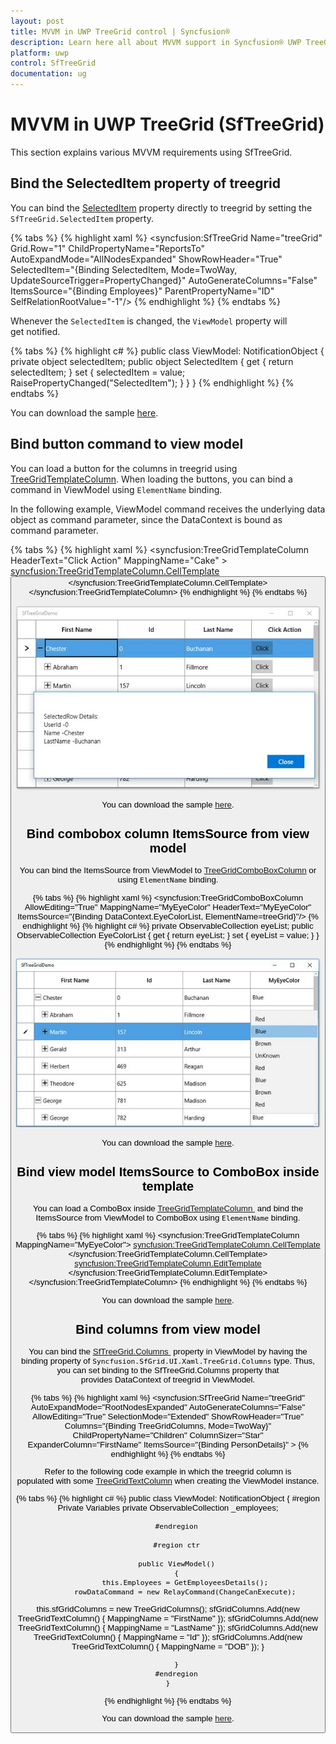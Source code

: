 ```yaml
---
layout: post
title: MVVM in UWP TreeGrid control | Syncfusion®
description: Learn here all about MVVM support in Syncfusion® UWP TreeGrid (SfTreeGrid) control and more.
platform: uwp
control: SfTreeGrid
documentation: ug
---
```


# MVVM in UWP TreeGrid (SfTreeGrid)

This section explains various MVVM requirements using SfTreeGrid.

## Bind the SelectedItem property of treegrid

You can bind the [SelectedItem](https://help.syncfusion.com/cr/uwp/Syncfusion.UI.Xaml.Grid.SfGridBase.html#Syncfusion_UI_Xaml_Grid_SfGridBase_SelectedItem) property directly to treegrid by setting the `SfTreeGrid.SelectedItem` property.

{% tabs %}
{% highlight xaml %}
<syncfusion:SfTreeGrid Name="treeGrid" 
                               Grid.Row="1" 
                               ChildPropertyName="ReportsTo"  
                               AutoExpandMode="AllNodesExpanded"
                               ShowRowHeader="True" 
                               SelectedItem="{Binding SelectedItem, Mode=TwoWay, UpdateSourceTrigger=PropertyChanged}"
                               AutoGenerateColumns="False"
                               ItemsSource="{Binding Employees}"
                               ParentPropertyName="ID"
                               SelfRelationRootValue="-1"/>
{% endhighlight %}
{% endtabs %}

Whenever the `SelectedItem` is changed, the `ViewModel` property will get notified.

{% tabs %}
{% highlight c# %}
public class ViewModel: NotificationObject
{
    private object selectedItem;
    public object SelectedItem
    {
        get
        {
           return selectedItem;
        }
        set
        {
           selectedItem = value;
           RaisePropertyChanged("SelectedItem");
        }
    }
}
{% endhighlight %}
{% endtabs %}

You can download the sample [here](https://github.com/SyncfusionExamples/how-to-bind-the-SelectedItem-property-of-wpf-and-uwp-tree-grid-in-mvvm/tree/master/UWP).

## Bind button command to view model

You can load a button for the columns in treegrid using [TreeGridTemplateColumn](https://help.syncfusion.com/cr/uwp/Syncfusion.UI.Xaml.TreeGrid.TreeGridTemplateColumn.html). When loading the buttons, you can bind a command in ViewModel using `ElementName` binding.

In the following example, ViewModel command receives the underlying data object as command parameter, since the DataContext is bound as command parameter.

{% tabs %}
{% highlight xaml %}
<syncfusion:TreeGridTemplateColumn HeaderText="Click Action" MappingName="Cake" >
        <syncfusion:TreeGridTemplateColumn.CellTemplate>
               <DataTemplate>
                   <Button  Content="Click"  
                                     Command="{Binding Path=DataContext.RowDataCommand,ElementName=treeGrid}" CommandParameter="{Binding}"/>
               </DataTemplate>
       </syncfusion:TreeGridTemplateColumn.CellTemplate>
 </syncfusion:TreeGridTemplateColumn>
{% endhighlight %}
{% endtabs %}

![Button command image](MVVM_images/MVVM_img1.jpeg)

You can download the sample [here](https://github.com/SyncfusionExamples/how-to-bind-button-command-to-view-model-in-wpf-and-uwp-treegrid-in-mvvm/tree/master/UWP).

## Bind combobox column ItemsSource from view model

You can bind the ItemsSource from ViewModel to [TreeGridComboBoxColumn](https://help.syncfusion.com/cr/uwp/Syncfusion.UI.Xaml.TreeGrid.TreeGridComboBoxColumn.html) or using `ElementName` binding.

{% tabs %}
{% highlight xaml %}
<syncfusion:TreeGridComboBoxColumn AllowEditing="True" 
                                   MappingName="MyEyeColor"
                                   HeaderText="MyEyeColor"
                                   ItemsSource="{Binding DataContext.EyeColorList,
                                   ElementName=treeGrid}"/>
{% endhighlight %}
{% highlight c# %}
private ObservableCollection<string> eyeList;
public ObservableCollection<string> EyeColorList
{
    get { return eyeList; }
    set { eyeList = value; }
}
{% endhighlight %}
{% endtabs %}

![ComboBox column image](MVVM_images/MVVM_img2.jpeg)

You can download the sample [here](https://github.com/SyncfusionExamples/how-to-bind-combobox-column-ItemsSource-from-view-model-in-wpf-and-uwp-treegrid-in-mvvm/tree/master/UWP).

## Bind view model ItemsSource to ComboBox inside template

You can load a ComboBox inside [TreeGridTemplateColumn ](https://help.syncfusion.com/cr/uwp/Syncfusion.UI.Xaml.TreeGrid.TreeGridTemplateColumn.html#) and bind the ItemsSource from ViewModel to ComboBox using `ElementName` binding.

{% tabs %}
{% highlight xaml %}
  <syncfusion:TreeGridTemplateColumn MappingName="MyEyeColor">
       <syncfusion:TreeGridTemplateColumn.CellTemplate>
               <DataTemplate>
                     <TextBlock Text="{Binding MyEyeColor}"/>
                </DataTemplate>
       </syncfusion:TreeGridTemplateColumn.CellTemplate>
       <syncfusion:TreeGridTemplateColumn.EditTemplate>
                <DataTemplate>
                    <ComboBox Width="170" Height="40" ItemsSource="{Binding Path=DataContext.EyeColorList, ElementName=treeGrid}" />
                </DataTemplate>
       </syncfusion:TreeGridTemplateColumn.EditTemplate>
 </syncfusion:TreeGridTemplateColumn>
{% endhighlight %}
{% endtabs %}

You can download the sample [here](https://github.com/SyncfusionExamples/how-to-bind-view-model-ItemsSource-to-combo-box-inside-template-in-wpf-and-uwp-treegrid-in-mvvm/tree/master/UWP).

## Bind columns from view model

You can bind the [SfTreeGrid.Columns ](https://help.syncfusion.com/cr/uwp/Syncfusion.UI.Xaml.TreeGrid.SfTreeGrid.html#Syncfusion_UI_Xaml_TreeGrid_SfTreeGrid_ColumnsProperty) property in ViewModel by having the binding property of `Syncfusion.SfGrid.UI.Xaml.TreeGrid.Columns` type. Thus, you can set binding to the SfTreeGrid.Columns property that provides DataContext of treegrid in ViewModel.

{% tabs %}
{% highlight xaml %}
<syncfusion:SfTreeGrid Name="treeGrid"
                                       AutoExpandMode="RootNodesExpanded"
                                       AutoGenerateColumns="False" 
                                       AllowEditing="True"
                                       SelectionMode="Extended"
                                       ShowRowHeader="True"
                                       Columns="{Binding TreeGridColumns, Mode=TwoWay}"
                                       ChildPropertyName="Children"
                                       ColumnSizer="Star" 
                                       ExpanderColumn="FirstName"
                                       ItemsSource="{Binding PersonDetails}"
                                       >
{% endhighlight %}
{% endtabs %}

Refer to the following code example in which the treegrid column is populated with some [TreeGridTextColumn](https://help.syncfusion.com/cr/uwp/Syncfusion.UI.Xaml.TreeGrid.TreeGridTextColumn.html) when creating the ViewModel instance.

{% tabs %}
{% highlight c# %}
   public class ViewModel: NotificationObject
    {
        #region Private Variables
        private ObservableCollection<EmployeeInfo> _employees;
      
        #endregion

        #region ctr

        public ViewModel()
        {
            this.Employees = GetEmployeesDetails();
            rowDataCommand = new RelayCommand(ChangeCanExecute);
this.sfGridColumns = new TreeGridColumns();
            sfGridColumns.Add(new TreeGridTextColumn() { MappingName = "FirstName" });
            sfGridColumns.Add(new TreeGridTextColumn() { MappingName = "LastName" });
            sfGridColumns.Add(new TreeGridTextColumn() { MappingName = "Id" });
            sfGridColumns.Add(new TreeGridTextColumn() { MappingName = "DOB" });        }

        
        }
        #endregion
    }
{% endhighlight %}
{% endtabs %}

You can download the sample [here](https://github.com/SyncfusionExamples/how-to-bind-columns-from-view-model-in-wpf-and-uwp-treegrid-in-mvvm/tree/master/UWP).
